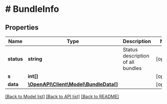 # # BundleInfo

## Properties

Name | Type | Description | Notes
------------ | ------------- | ------------- | -------------
**status** | **string** | Status description of all bundles | [optional]
**s** | **int[]** |  | [optional]
**data** | [**\OpenAPI\Client\Model\BundleData[]**](BundleData.md) |  | [optional]

[[Back to Model list]](../../README.md#models) [[Back to API list]](../../README.md#endpoints) [[Back to README]](../../README.md)
